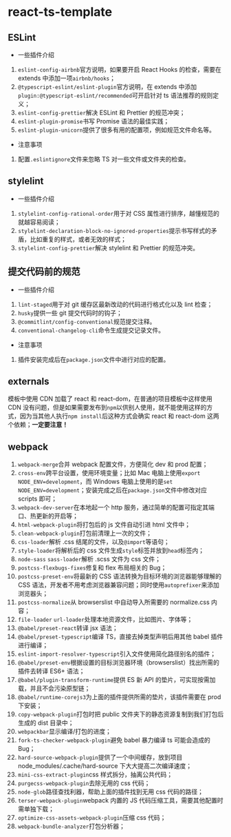 # react-ts-template

## ESLint

- 一些插件介绍

1. `eslint-config-airbnb`官方说明，如果要开启 React Hooks 的检查，需要在 extends 中添加一项`airbnb/hooks`；
2. `@typescript-eslint/eslint-plugin`官方说明，在 extends 中添加`plugin:@typescript-eslint/recommended`可开启针对 ts 语法推荐的规则定义；
3. `eslint-config-prettier`解决 ESLint 和 Prettier 的规范冲突；
4. `eslint-plugin-promise`书写 Promise 语法的最佳实践；
5. `eslint-plugin-unicorn`提供了很多有用的配置项，例如规范文件命名等。

- 注意事项

1. 配置`.eslintignore`文件来忽略 TS 对一些文件或文件夹的检查。

## stylelint

- 一些插件介绍

1. `stylelint-config-rational-order`用于对 CSS 属性进行排序，越懂规范的就越容易阅读；
2. `stylelint-declaration-block-no-ignored-properties`提示书写样式的矛盾，比如重复的样式，或者无效的样式；
3. `stylelint-config-prettier`解决 stylelint 和 Prettier 的规范冲突。

## 提交代码前的规范

- 一些插件介绍

1. `lint-staged`用于对 git 缓存区最新改动的代码进行格式化以及 lint 检查；
2. `husky`提供一些 git 提交代码时的钩子；
3. `@commitlint/config-conventional`规范提交注释。
4. `conventional-changelog-cli`命令生成提交记录文件。

- 注意事项

1. 插件安装完成后在`package.json`文件中进行对应的配置。

## externals

模板中使用 CDN 加载了 react 和 react-dom，在普通的项目模板中这样使用 CDN 没有问题，但是如果需要发布到`npm`以供别人使用，就不能使用这样的方式，因为当其他人执行`npm install`后这种方式会确实 react 和 react-dom 这两个依赖；**一定要注意！**

## webpack

1. `webpack-merge`合并 webpack 配置文件，方便简化 dev 和 prod 配置；
2. `cross-env`跨平台设置，使用环境变量；比如 Mac 电脑上使用`export NODE_ENV=development`，而 Windows 电脑上使用的是`set NODE_ENV=development`；安装完成之后在`package.json`文件中修改对应 scripts 即可；
3. `webpack-dev-server`在本地起一个 http 服务，通过简单的配置可指定其端口、热更新的开启等；
4. `html-webpack-plugin`将打包后的 js 文件自动引进 html 文件中；
5. `clean-webpack-plugin`打包前清理上一次的文件；
6. `css-loader`解析 .css 结尾的文件，以及`@import`等语句；
7. `style-loader`将解析后的 css 文件生成`style`标签并放到`head`标签内；
8. `node-sass` `sass-loader`解析 .scss 文件为 css 文件；
9. `postcss-flexbugs-fixes`修复和 flex 布局相关的 Bug；
10. `postcss-preset-env`将最新的 CSS 语法转换为目标环境的浏览器能够理解的 CSS 语法，开发者不用考虑浏览器兼容问题；同时使用`autoprefixer`来添加浏览器头；
11. `postcss-normalize`从 browserslist 中自动导入所需要的 normalize.css 内容；
12. `file-loader` `url-loader`处理本地资源文件，比如图片、字体等；
13. `@babel/preset-react`转译 jsx 语法；
14. `@babel/preset-typescript`编译 TS，直接去掉类型声明后用其他 babel 插件进行编译；
15. `eslint-import-resolver-typescript`引入文件使用简化路径别名的插件；
16. `@babel/preset-env`根据设置的目标浏览器环境（browserslist）找出所需的插件去转译 ES6+ 语法；
17. `@babel/plugin-transform-runtime`提供 ES 新 API 的垫片，可实现按需加载，并且不会污染原型链；
18. `@babel/runtime-corejs3`为上面的插件提供所需的垫片，该插件需要在 prod 下安装；
19. `copy-webpack-plugin`打包时把 public 文件夹下的静态资源复制到我们打包后生成的 dist 目录中；
20. `webpackbar`显示编译/打包的进度；
21. `fork-ts-checker-webpack-plugin`避免 babel 暴力编译 ts 可能会造成的 Bug；
22. `hard-source-webpack-plugin`提供了一个中间缓存，放到项目 node_modules/.cache/hard-source 下大大提高二次编译速度；
23. `mini-css-extract-plugin`css 样式拆分，抽离公共代码；
24. `purgecss-webpack-plugin`去除无用的 css 代码；
25. `node-glob`路径查找利器，帮助上面的插件找到无用 css 代码的路径；
26. `terser-webpack-plugin`webpack 内置的 JS 代码压缩工具，需要其他配置时需单独下载；
27. `optimize-css-assets-webpack-plugin`压缩 css 代码；
28. `webpack-bundle-analyzer`打包分析器；
